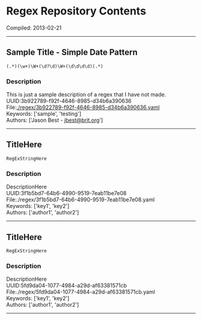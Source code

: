 # Regex Repository Contents  

Compiled: 2013-02-21  

---  
## Sample Title - Simple Date Pattern  
    (.*)(\w+)\W+(\d?\d)\W+(\d\d\d\d)(.*)  
### Description  
This is just a sample description of a regex that I have not made.  
UUID:3b922789-f92f-4646-8985-d34b6a390636  
File:[./regex/3b922789-f92f-4646-8985-d34b6a390636.yaml](../regex/3b922789-f92f-4646-8985-d34b6a390636.yaml)  
Keywords: ['sample', 'testing']  
Authors: ['Jason Best - jbest@brit.org']  

---  
## TitleHere  
    RegExStringHere  
### Description  
DescriptionHere  
UUID:3f1b5bd7-64b6-4990-9519-7eab11be7e08  
File:./regex/3f1b5bd7-64b6-4990-9519-7eab11be7e08.yaml  
Keywords: ['key1', 'key2']  
Authors: ['author1', 'author2']  

---  
## TitleHere  
    RegExStringHere  
### Description  
DescriptionHere  
UUID:5fd9da04-1077-4984-a29d-af63381571cb  
File:./regex/5fd9da04-1077-4984-a29d-af63381571cb.yaml  
Keywords: ['key1', 'key2']  
Authors: ['author1', 'author2']  

---  
